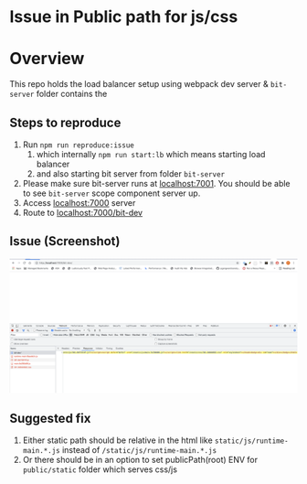 # Issue in Public path for js/css

# Overview
This repo holds the load balancer setup using webpack dev server & `bit-server` folder contains the 

## Steps to reproduce
1. Run `npm run reproduce:issue`
    1. which internally `npm run start:lb` which means starting load balancer
    2. and also starting bit server from folder `bit-server`
2. Please make sure bit-server runs at [localhost:7001](localhost:7001). You should be able to see `bit-server` scope component server up.
3. Access [localhost:7000](localhost:7001) server
4. Route to [localhost:7000/bit-dev](localhost:7000/bit-dev)

## Issue (Screenshot)

![Static assets pointing to root instead of relative](Issue.png)

## Suggested fix
1. Either static path should be relative in the html like `static/js/runtime-main.*.js` instead of `/static/js/runtime-main.*.js`
2. Or there should be in an option to set publicPath(root) ENV for `public/static` folder which serves css/js 